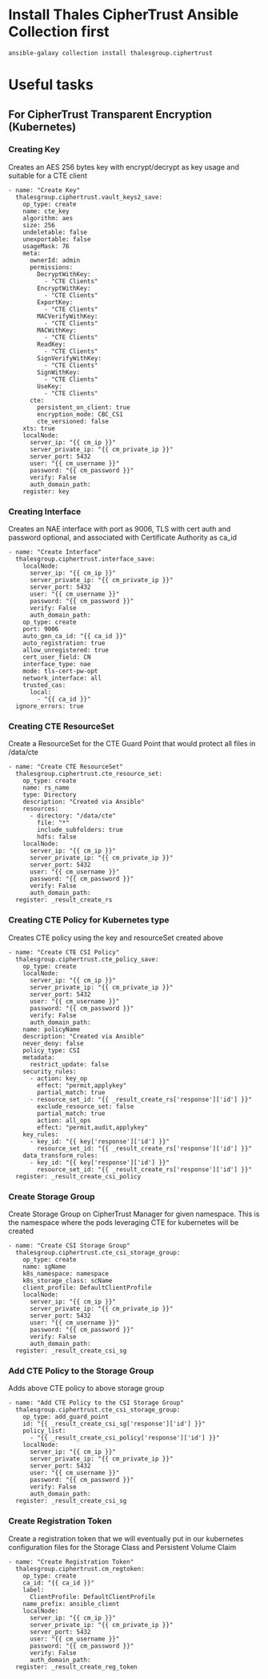 # Install Thales CipherTrust Ansible Collection first

```
ansible-galaxy collection install thalesgroup.ciphertrust
```

# Useful tasks
## For CipherTrust Transparent Encryption (Kubernetes)
### Creating Key
Creates an AES 256 bytes key with encrypt/decrypt as key usage and suitable for a CTE client
```
- name: "Create Key"
  thalesgroup.ciphertrust.vault_keys2_save:
    op_type: create
    name: cte_key
    algorithm: aes
    size: 256
    undeletable: false
    unexportable: false
    usageMask: 76
    meta:
      ownerId: admin
      permissions:
        DecryptWithKey:
          - "CTE Clients"
        EncryptWithKey:
          - "CTE Clients"
        ExportKey:
          - "CTE Clients"
        MACVerifyWithKey:
          - "CTE Clients"
        MACWithKey:
          - "CTE Clients"
        ReadKey:
          - "CTE Clients"
        SignVerifyWithKey:
          - "CTE Clients"
        SignWithKey:
          - "CTE Clients"
        UseKey:
          - "CTE Clients"
      cte:
        persistent_on_client: true
        encryption_mode: CBC_CS1
        cte_versioned: false
    xts: true
    localNode:
      server_ip: "{{ cm_ip }}"
      server_private_ip: "{{ cm_private_ip }}"
      server_port: 5432
      user: "{{ cm_username }}"
      password: "{{ cm_password }}"
      verify: False
      auth_domain_path:
    register: key
```

### Creating Interface
Creates an NAE interface with port as 9006, TLS with cert auth and password optional, and associated with Certificate Authority as ca_id
```
- name: "Create Interface"
  thalesgroup.ciphertrust.interface_save:
    localNode:
      server_ip: "{{ cm_ip }}"
      server_private_ip: "{{ cm_private_ip }}"
      server_port: 5432
      user: "{{ cm_username }}"
      password: "{{ cm_password }}"
      verify: False
      auth_domain_path:
    op_type: create
    port: 9006
    auto_gen_ca_id: "{{ ca_id }}"
    auto_registration: true
    allow_unregistered: true
    cert_user_field: CN
    interface_type: nae
    mode: tls-cert-pw-opt
    network_interface: all
    trusted_cas:
      local:
        - "{{ ca_id }}"
  ignore_errors: true
```

### Creating CTE ResourceSet
Create a ResourceSet for the CTE Guard Point that would protect all files in /data/cte 
```
- name: "Create CTE ResourceSet"
  thalesgroup.ciphertrust.cte_resource_set:
    op_type: create
    name: rs_name
    type: Directory
    description: "Created via Ansible"
    resources:
      - directory: "/data/cte"
        file: "*"
        include_subfolders: true
        hdfs: false
    localNode:
      server_ip: "{{ cm_ip }}"
      server_private_ip: "{{ cm_private_ip }}"
      server_port: 5432
      user: "{{ cm_username }}"
      password: "{{ cm_password }}"
      verify: False
      auth_domain_path:
  register: _result_create_rs
```

### Creating CTE Policy for Kubernetes type
Creates CTE policy using the key and resourceSet created above
```
- name: "Create CTE CSI Policy"
  thalesgroup.ciphertrust.cte_policy_save:
    op_type: create
    localNode:
      server_ip: "{{ cm_ip }}"
      server_private_ip: "{{ cm_private_ip }}"
      server_port: 5432
      user: "{{ cm_username }}"
      password: "{{ cm_password }}"
      verify: False
      auth_domain_path:
    name: policyName
    description: "Created via Ansible"
    never_deny: false
    policy_type: CSI
    metadata:
      restrict_update: false
    security_rules:
      - action: key_op
        effect: "permit,applykey"
        partial_match: true
      - resource_set_id: "{{ _result_create_rs['response']['id'] }}"
        exclude_resource_set: false
        partial_match: true
        action: all_ops
        effect: "permit,audit,applykey"
    key_rules:
      - key_id: "{{ key['response']['id'] }}"
        resource_set_id: "{{ _result_create_rs['response']['id'] }}"
    data_transform_rules:
      - key_id: "{{ key['response']['id'] }}"
        resource_set_id: "{{ _result_create_rs['response']['id'] }}"
  register: _result_create_csi_policy
```

### Create Storage Group
Create Storage Group on CipherTrust Manager for given namespace. This is the namespace where the pods leveraging CTE for kubernetes will be created
```
- name: "Create CSI Storage Group"
  thalesgroup.ciphertrust.cte_csi_storage_group:
    op_type: create
    name: sgName
    k8s_namespace: namespace
    k8s_storage_class: scName
    client_profile: DefaultClientProfile
    localNode:
      server_ip: "{{ cm_ip }}"
      server_private_ip: "{{ cm_private_ip }}"
      server_port: 5432
      user: "{{ cm_username }}"
      password: "{{ cm_password }}"
      verify: False
      auth_domain_path:
  register: _result_create_csi_sg
```

### Add CTE Policy to the Storage Group
Adds above CTE policy to above storage group
```
- name: "Add CTE Policy to the CSI Storage Group"
  thalesgroup.ciphertrust.cte_csi_storage_group:
    op_type: add_guard_point
    id: "{{ _result_create_csi_sg['response']['id'] }}"
    policy_list: 
      - "{{ _result_create_csi_policy['response']['id'] }}"
    localNode:
      server_ip: "{{ cm_ip }}"
      server_private_ip: "{{ cm_private_ip }}"
      server_port: 5432
      user: "{{ cm_username }}"
      password: "{{ cm_password }}"
      verify: False
      auth_domain_path:
  register: _result_create_csi_sg
```

### Create Registration Token
Create a registration token that we will eventually put in our kubernetes configuration files for the Storage Class and Persistent Volume Claim
```
- name: "Create Registration Token"
  thalesgroup.ciphertrust.cm_regtoken:
    op_type: create
    ca_id: "{{ ca_id }}"
    label:
      ClientProfile: DefaultClientProfile
    name_prefix: ansible_client
    localNode:
      server_ip: "{{ cm_ip }}"
      server_private_ip: "{{ cm_private_ip }}"
      server_port: 5432
      user: "{{ cm_username }}"
      password: "{{ cm_password }}"
      verify: False
      auth_domain_path:
  register: _result_create_reg_token
```
